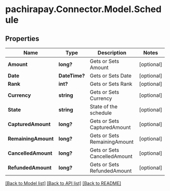 
# pachirapay.Connector.Model.Schedule

## Properties

Name | Type | Description | Notes
------------ | ------------- | ------------- | -------------
**Amount** | **long?** | Gets or Sets Amount | [optional] 
**Date** | **DateTime?** | Gets or Sets Date | [optional] 
**Rank** | **int?** | Gets or Sets Rank | [optional] 
**Currency** | **string** | Gets or Sets Currency | [optional] 
**State** | **string** | State of the schedule | [optional] 
**CapturedAmount** | **long?** | Gets or Sets CapturedAmount | [optional] 
**RemainingAmount** | **long?** | Gets or Sets RemainingAmount | [optional] 
**CancelledAmount** | **long?** | Gets or Sets CancelledAmount | [optional] 
**RefundedAmount** | **long?** | Gets or Sets RefundedAmount | [optional] 

[[Back to Model list]](../README.md#documentation-for-models)
[[Back to API list]](../README.md#documentation-for-api-endpoints)
[[Back to README]](../README.md)

